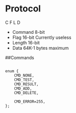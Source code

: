 Protocol
======

C F L D

* Command  8-bit
* Flag     16-bit    Currently useless
* Length   16-bit
* Data     64K-1 bytes maximum


##Commands
```

enum {
    CMD_NONE,
    CMD_TEST,
    CMD_RESULT,
    CMD_ADD,
    CMD_DELETE,

    CMD_ERROR=255,
};

```